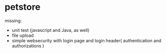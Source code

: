 # petstore

missing:
- unit test (javascript and Java, as well)
- file upload
- simple websecurity with login page and login header( authentication and authorizations )
